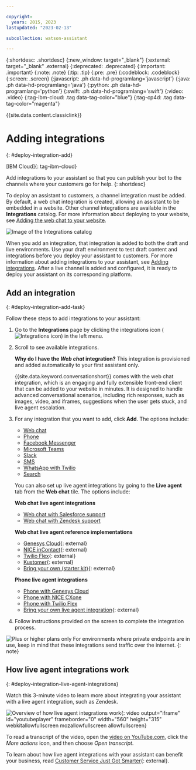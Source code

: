 ```yaml
---

copyright:
  years: 2015, 2023
lastupdated: "2023-02-13"

subcollection: watson-assistant

---
```


{:shortdesc: .shortdesc}
{:new_window: target="_blank"}
{:external: target="_blank" .external}
{:deprecated: .deprecated}
{:important: .important}
{:note: .note}
{:tip: .tip}
{:pre: .pre}
{:codeblock: .codeblock}
{:screen: .screen}
{:javascript: .ph data-hd-programlang='javascript'}
{:java: .ph data-hd-programlang='java'}
{:python: .ph data-hd-programlang='python'}
{:swift: .ph data-hd-programlang='swift'}
{:video: .video}
{:tag-ibm-cloud: .tag data-tag-color="blue"}
{:tag-cp4d: .tag data-tag-color="magenta"}

{{site.data.content.classiclink}}

# Adding integrations
{: #deploy-integration-add}

[IBM Cloud]{: tag-ibm-cloud}

Add integrations to your assistant so that you can publish your bot to the channels where your customers go for help.
{: shortdesc}

To deploy an assistant to customers, a channel integration must be added. By default, a web chat integration is created, allowing an assistant to be embedded in a website. Other channel integrations are available in the **Integrations** catalog. For more information about deploying to your website, see [Adding the web chat to your website](/docs/watson-assistant?topic=watson-assistant-deploy-web-chat).

![Image of the Integrations catalog](images/integrations-catalog.png)

When you add an integration, that integration is added to both the draft and live environments. Use your draft environment to test draft content and integrations before you deploy your assistant to customers. For more information about adding integrations to your assistant, see [Adding integrations](/docs/watson-assistant?topic=watson-assistant-deploy-integration-add). After a live channel is added and configured, it is ready to deploy your assistant on its corresponding platform.

## Add an integration
{: #deploy-integration-add-task}

Follow these steps to add integrations to your assistant:

1.  Go to the **Integrations** page by clicking the integrations icon (![Integrations icon](images/integrations-icon.png)) in the left menu.

1.  Scroll to see available integrations.

    **Why do I have the *Web chat* integration?** This integration is provisioned and added automatically to your first assistant only.

    {{site.data.keyword.conversationshort}} comes with the web chat integration, which is an engaging and fully extensible front-end client that can be added to your website in minutes. It is designed to handle advanced conversational scenarios, including rich responses, such as images, video, and iframes, suggestions when the user gets stuck, and live agent escalation.

1.  For any integration that you want to add, click **Add**. The options include:

    - [Web chat](/docs/watson-assistant?topic=watson-assistant-deploy-web-chat)
    - [Phone](/docs/watson-assistant?topic=watson-assistant-deploy-phone)
    - [Facebook Messenger](/docs/watson-assistant?topic=watson-assistant-deploy-facebook)
    - [Microsoft Teams](/docs/watson-assistant?topic=watson-assistant-deploy-microsoft-teams)
    - [Slack](/docs/watson-assistant?topic=watson-assistant-deploy-slack)
    - [SMS](/docs/watson-assistant?topic=watson-assistant-deploy-sms)
    - [WhatsApp with Twilio](/docs/watson-assistant?topic=watson-assistant-deploy-whatsapp)
    - [Search](/docs/watson-assistant?topic=watson-assistant-search-add)

    You can also set up live agent integrations by going to the **Live agent** tab from the **Web chat** tile. The options include:

    **Web chat live agent integrations**
    - [Web chat with Salesforce support](/docs/watson-assistant?topic=watson-assistant-deploy-salesforce)
    - [Web chat with Zendesk support](/docs/watson-assistant?topic=watson-assistant-deploy-zendesk)

    **Web chat live agent reference implementations**
    - [Genesys Cloud](https://github.com/watson-developer-cloud/assistant-web-chat-service-desk-starter/tree/main/src/genesys/webChat){: external}
    - [NICE inContact](https://github.com/watson-developer-cloud/assistant-web-chat-service-desk-starter/tree/main/src/incontact/webChat){: external}
    - [Twilio Flex](https://github.com/watson-developer-cloud/assistant-web-chat-service-desk-starter/tree/main/src/flex/webChat){: external}
    - [Kustomer](https://github.com/watson-developer-cloud/assistant-web-chat-service-desk-starter/tree/main/src/kustomer/webChat){: external}
    - [Bring your own (starter kit)](https://github.com/watson-developer-cloud/assistant-web-chat-service-desk-starter){: external}

    **Phone live agent integrations**
    - [Phone with Genesys Cloud](/docs/watson-assistant?topic=watson-assistant-deploy-phone-genesys)
    - [Phone with NICE CXone](https://cloud.ibm.com/docs/watson-assistant?topic=watson-assistant-deploy-phone-nicecxone)
    - [Phone with Twilio Flex](/docs/watson-assistant?topic=watson-assistant-deploy-phone-flex)
    - [Bring your own live agent integration](/docs/assistant?topic=assistant-deploy-phone#deploy-phone-transfer-service){: external}

1.  Follow instructions provided on the screen to complete the integration process.

![Plus or higher plans only](images/plus.png) For environments where private endpoints are in use, keep in mind that these integrations send traffic over the internet.
{: note}
<!--- For more information, see [Private network endpoints](https://cloud.ibm.com/docs/assistant?topic=assistant-security#security-private-endpoints). --->

## How live agent integrations work
{: #deploy-integration-live-agent-integrations}

Watch this 3-minute video to learn more about integrating your assistant with a live agent integration, such as Zendesk.

![Overview of how live agent integrations work](https://www.youtube.com/embed/pJSCZLQVgCY){: video output="iframe" id="youtubeplayer" frameborder="0" width="560" height="315" webkitallowfullscreen mozallowfullscreen allowfullscreen}

To read a transcript of the video, open the [video on YouTube.com](https://www.youtube.com/watch?v=pJSCZLQVgCY&feature=emb_imp_woyt), click the *More actions* icon, and then choose *Open transcript*.

To learn about how live agent integrations with your assistant can benefit your business, read [Customer Service Just Got Smarter](https://medium.com/ibm-watson/contact-center-post-394dff427c8){: external}.
